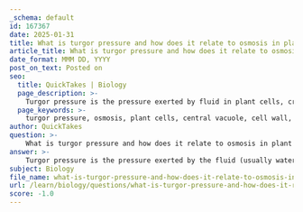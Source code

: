 ```yaml
---
_schema: default
id: 167367
date: 2025-01-31
title: What is turgor pressure and how does it relate to osmosis in plant cells?
article_title: What is turgor pressure and how does it relate to osmosis in plant cells?
date_format: MMM DD, YYYY
post_on_text: Posted on
seo:
  title: QuickTakes | Biology
  page_description: >-
    Turgor pressure is the pressure exerted by fluid in plant cells, crucial for maintaining structural integrity through osmosis. It varies with external solution tonicity, affecting plant health and vitality.
  page_keywords: >-
    turgor pressure, osmosis, plant cells, central vacuole, cell wall, hypotonic solution, isotonic solution, hypertonic solution, water movement, plasmolysis, plant structure, cellular integrity, tonicity
author: QuickTakes
question: >-
    What is turgor pressure and how does it relate to osmosis in plant cells?
answer: >-
    Turgor pressure is the pressure exerted by the fluid (usually water) inside the central vacuole of a plant cell against the cell wall. This pressure is crucial for maintaining the structural integrity and rigidity of plant cells, allowing them to hold their shape and resist wilting. Turgor pressure is a direct result of osmosis, which is the movement of water across a selectively permeable membrane from an area of lower solute concentration to an area of higher solute concentration.\n\nIn the context of osmosis, turgor pressure is influenced by the tonicity of the surrounding solution:\n\n1. **Hypotonic Solutions**: When plant cells are placed in a hypotonic solution (where the solute concentration outside the cell is lower than inside), water enters the cell through osmosis. This influx of water increases the turgor pressure, causing the cell to swell and become turgid. This state is beneficial for plants as it helps maintain their structure and supports growth.\n\n2. **Isotonic Solutions**: In an isotonic solution (where the solute concentration is equal inside and outside the cell), there is no net movement of water. The turgor pressure remains stable, and the plant cell maintains its shape without excessive swelling or shrinking.\n\n3. **Hypertonic Solutions**: When plant cells are placed in a hypertonic solution (where the solute concentration outside the cell is higher), water moves out of the cell. This loss of water decreases turgor pressure, leading to a condition known as plasmolysis, where the cell membrane detaches from the cell wall. This can result in wilting and loss of structural integrity in the plant.\n\nIn summary, turgor pressure is a vital aspect of plant cell function, directly related to the process of osmosis and the tonicity of the surrounding environment. Adequate turgor pressure is essential for plant health, as it supports cellular structure and overall plant vitality.
subject: Biology
file_name: what-is-turgor-pressure-and-how-does-it-relate-to-osmosis-in-plant-cells.md
url: /learn/biology/questions/what-is-turgor-pressure-and-how-does-it-relate-to-osmosis-in-plant-cells
score: -1.0
---
```


&nbsp;
